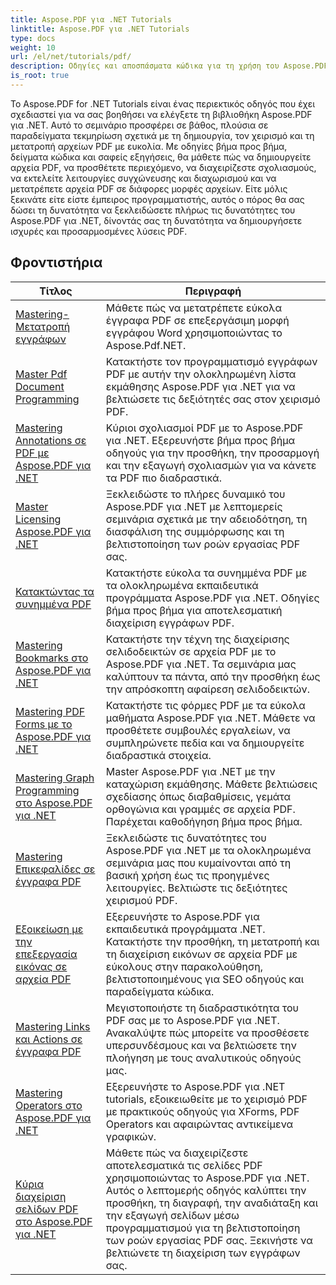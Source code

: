 ```yaml
---
title: Aspose.PDF για .NET Tutorials
linktitle: Aspose.PDF για .NET Tutorials
type: docs
weight: 10
url: /el/net/tutorials/pdf/
description: Οδηγίες και αποσπάσματα κώδικα για τη χρήση του Aspose.PDF για .NET. Διαθέτει, όπως δημιουργία, επεξεργασία, μετατροπή, εκτύπωση και δυνατότητες για επεξεργασία εγγράφων PDF.
is_root: true
---
```


Το Aspose.PDF for .NET Tutorials είναι ένας περιεκτικός οδηγός που έχει σχεδιαστεί για να σας βοηθήσει να ελέγξετε τη βιβλιοθήκη Aspose.PDF για .NET. Αυτό το σεμινάριο προσφέρει σε βάθος, πλούσια σε παραδείγματα τεκμηρίωση σχετικά με τη δημιουργία, τον χειρισμό και τη μετατροπή αρχείων PDF με ευκολία. Με οδηγίες βήμα προς βήμα, δείγματα κώδικα και σαφείς εξηγήσεις, θα μάθετε πώς να δημιουργείτε αρχεία PDF, να προσθέτετε περιεχόμενο, να διαχειρίζεστε σχολιασμούς, να εκτελείτε λειτουργίες συγχώνευσης και διαχωρισμού και να μετατρέπετε αρχεία PDF σε διάφορες μορφές αρχείων. Είτε μόλις ξεκινάτε είτε είστε έμπειρος προγραμματιστής, αυτός ο πόρος θα σας δώσει τη δυνατότητα να ξεκλειδώσετε πλήρως τις δυνατότητες του Aspose.PDF για .NET, δίνοντάς σας τη δυνατότητα να δημιουργήσετε ισχυρές και προσαρμοσμένες λύσεις PDF.

## Φροντιστήρια
| Τίτλος | Περιγραφή |
| --- | --- | 
| [Mastering-Μετατροπή εγγράφων](./mastering-document-conversion/) | Μάθετε πώς να μετατρέπετε εύκολα έγγραφα PDF σε επεξεργάσιμη μορφή εγγράφου Word χρησιμοποιώντας το Aspose.Pdf.NET. |
| [Master Pdf Document Programming](./master-pdf-document-programming/) | Κατακτήστε τον προγραμματισμό εγγράφων PDF με αυτήν την ολοκληρωμένη λίστα εκμάθησης Aspose.PDF για .NET για να βελτιώσετε τις δεξιότητές σας στον χειρισμό PDF. | 
| [Mastering Annotations σε PDF με Aspose.PDF για .NET](./mastering-annotations/) | Κύριοι σχολιασμοί PDF με το Aspose.PDF για .NET. Εξερευνήστε βήμα προς βήμα οδηγούς για την προσθήκη, την προσαρμογή και την εξαγωγή σχολιασμών για να κάνετε τα PDF πιο διαδραστικά. |
| [Master Licensing Aspose.PDF για .NET](./master-licensing/) | Ξεκλειδώστε το πλήρες δυναμικό του Aspose.PDF για .NET με λεπτομερείς σεμινάρια σχετικά με την αδειοδότηση, τη διασφάλιση της συμμόρφωσης και τη βελτιστοποίηση των ροών εργασίας PDF σας. |
| [Κατακτώντας τα συνημμένα PDF](./mastering-pdf-attachments/) | Κατακτήστε εύκολα τα συνημμένα PDF με τα ολοκληρωμένα εκπαιδευτικά προγράμματα Aspose.PDF για .NET. Οδηγίες βήμα προς βήμα για αποτελεσματική διαχείριση εγγράφων PDF. |
| [Mastering Bookmarks στο Aspose.PDF για .NET](./mastering-bookmarks/) | Κατακτήστε την τέχνη της διαχείρισης σελιδοδεικτών σε αρχεία PDF με το Aspose.PDF για .NET. Τα σεμινάρια μας καλύπτουν τα πάντα, από την προσθήκη έως την απρόσκοπτη αφαίρεση σελιδοδεικτών. |
| [Mastering PDF Forms με το Aspose.PDF για .NET](./mastering-pdf-forms/) | Κατακτήστε τις φόρμες PDF με τα εύκολα μαθήματα Aspose.PDF για .NET. Μάθετε να προσθέτετε συμβουλές εργαλείων, να συμπληρώνετε πεδία και να δημιουργείτε διαδραστικά στοιχεία. |
| [Mastering Graph Programming στο Aspose.PDF για .NET](./mastering-graph-programming/) | Master Aspose.PDF για .NET με την καταχώριση εκμάθησης. Μάθετε βελτιώσεις σχεδίασης όπως διαβαθμίσεις, γεμάτα ορθογώνια και γραμμές σε αρχεία PDF. Παρέχεται καθοδήγηση βήμα προς βήμα. |
| [Mastering Επικεφαλίδες σε έγγραφα PDF](./mastering-headings/) | Ξεκλειδώστε τις δυνατότητες του Aspose.PDF για .NET με τα ολοκληρωμένα σεμινάρια μας που κυμαίνονται από τη βασική χρήση έως τις προηγμένες λειτουργίες. Βελτιώστε τις δεξιότητες χειρισμού PDF. |
| [Εξοικείωση με την επεξεργασία εικόνας σε αρχεία PDF](./mastering-image-Processing/) | Εξερευνήστε το Aspose.PDF για εκπαιδευτικά προγράμματα .NET. Κατακτήστε την προσθήκη, τη μετατροπή και τη διαχείριση εικόνων σε αρχεία PDF με εύκολους στην παρακολούθηση, βελτιστοποιημένους για SEO οδηγούς και παραδείγματα κώδικα. |
| [Mastering Links και Actions σε έγγραφα PDF](./mastering-links-and-actions/) | Μεγιστοποιήστε τη διαδραστικότητα του PDF σας με το Aspose.PDF για .NET. Ανακαλύψτε πώς μπορείτε να προσθέσετε υπερσυνδέσμους και να βελτιώσετε την πλοήγηση με τους αναλυτικούς οδηγούς μας. |
| [Mastering Operators στο Aspose.PDF για .NET](./mastering-operators/) | Εξερευνήστε το Aspose.PDF για .NET tutorials, εξοικειωθείτε με το χειρισμό PDF με πρακτικούς οδηγούς για XForms, PDF Operators και αφαιρώντας αντικείμενα γραφικών. |
| [Κύρια διαχείριση σελίδων PDF στο Aspose.PDF για .NET](./master-pdf-page-management/) | Μάθετε πώς να διαχειρίζεστε αποτελεσματικά τις σελίδες PDF χρησιμοποιώντας το Aspose.PDF για .NET. Αυτός ο λεπτομερής οδηγός καλύπτει την προσθήκη, τη διαγραφή, την αναδιάταξη και την εξαγωγή σελίδων μέσω προγραμματισμού για τη βελτιστοποίηση των ροών εργασίας PDF σας. Ξεκινήστε να βελτιώνετε τη διαχείριση των εγγράφων σας. |